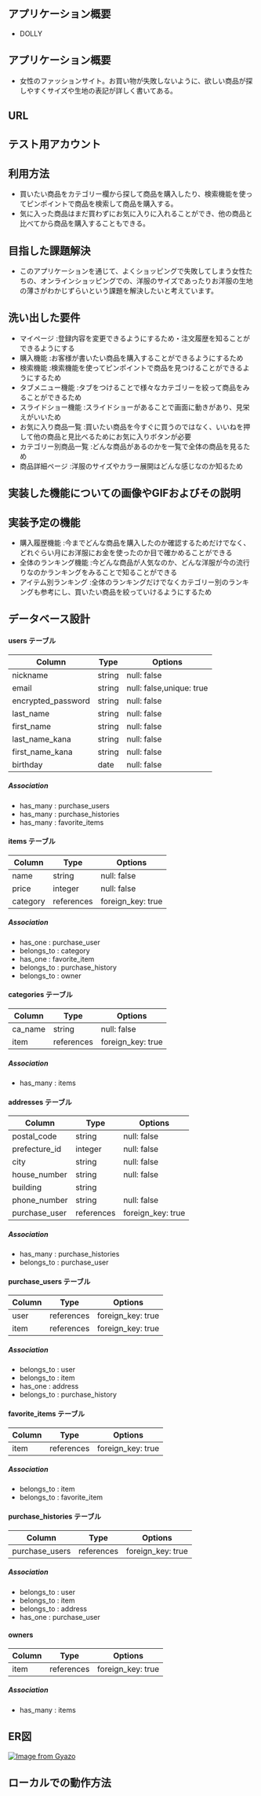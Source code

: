 ## アプリケーション概要
- DOLLY

## アプリケーション概要
- 女性のファッションサイト。お買い物が失敗しないように、欲しい商品が探しやすくサイズや生地の表記が詳しく書いてある。

## URL

## テスト用アカウント

## 利用方法
- 買いたい商品をカテゴリー欄から探して商品を購入したり、検索機能を使ってピンポイントで商品を検索して商品を購入する。
- 気に入った商品はまだ買わずにお気に入りに入れることができ、他の商品と比べてから商品を購入することもできる。

## 目指した課題解決
- このアプリケーションを通じて、よくショッピングで失敗してしまう女性たちの、オンラインショッピングでの、洋服のサイズであったりお洋服の生地の薄さがわかじずらいという課題を解決したいと考えています。

## 洗い出した要件	
- マイページ	:登録内容を変更できるようにするため・注文履歴を知ることができるようにする
- 購入機能	:お客様が書いたい商品を購入することができるようにするため
- 検索機能	:検索機能を使ってピンポイントで商品を見つけることができるようにするため
- タブメニュー機能	:タブをつけることで様々なカテゴリーを絞って商品をみることができるため
- スライドショー機能	:スライドショーがあることで画面に動きがあり、見栄えがいいため
- お気に入り商品一覧 :買いたい商品を今すぐに買うのではなく、いいねを押して他の商品と見比べるためにお気に入りボタンが必要
- カテゴリー別商品一覧	:どんな商品があるのかを一覧で全体の商品を見るため
- 商品詳細ページ	:洋服のサイズやカラー展開はどんな感じなのか知るため

## 実装した機能についての画像やGIFおよびその説明

## 実装予定の機能
- 購入履歴機能	:今までどんな商品を購入したのか確認するためだけでなく、どれぐらい月にお洋服にお金を使ったのか目で確かめることができる
- 全体のランキング機能	:今どんな商品が人気なのか、どんな洋服が今の流行りなのかランキングをみることで知ることができる
- アイテム別ランキング	:全体のランキングだけでなくカテゴリー別のランキングも参考にし、買いたい商品を絞っていけるようにするため

## データベース設計

#### users テーブル

| Column             | Type     | Options                  |
| ------------------ | -------- | ------------------------ |
| nickname           | string   | null: false              |
| email              | string   | null: false,unique: true |
| encrypted_password | string   | null: false              |
| last_name          | string   | null: false              |
| first_name         | string   | null: false              |
| last_name_kana     | string   | null: false              |
| first_name_kana    | string   | null: false              |
| birthday           | date     | null: false              |

##### Association

- has_many : purchase_users
- has_many : purchase_histories
- has_many : favorite_items

#### items テーブル

| Column         | Type       | Options           |
| -------------- | ---------- | ----------------- |
| name           | string     | null: false       |
| price          | integer    | null: false       |
| category       | references | foreign_key: true |

##### Association

- has_one : purchase_user
- belongs_to : category
- has_one : favorite_item
- belongs_to : purchase_history
- belongs_to : owner

#### categories テーブル

| Column         | Type       | Options           |
| -------------- | ---------- | ----------------- |
| ca_name        | string     | null: false       |
| item           | references | foreign_key: true |

##### Association

- has_many : items

#### addresses テーブル
| Column        | Type       | Options           |
| ------------- | ---------- | ----------------- |
| postal_code   | string     | null: false       |
| prefecture_id | integer    | null: false       |
| city          | string     | null: false       |
| house_number  | string     | null: false       |
| building      | string     |                   |
| phone_number  | string     | null: false       |
| purchase_user | references | foreign_key: true |


##### Association

- has_many : purchase_histories
- belongs_to : purchase_user

#### purchase_users テーブル

| Column  | Type       | Options           |
| ------- | ---------- | ----------------- |
| user    | references | foreign_key: true |
| item    | references | foreign_key: true |

##### Association

- belongs_to : user
- belongs_to : item
- has_one : address
- belongs_to : purchase_history

#### favorite_items テーブル

| Column  | Type       | Options           |
| ------- | ---------- | ----------------- |
| item    | references | foreign_key: true |

##### Association

- belongs_to : item
- belongs_to : favorite_item

#### purchase_histories テーブル

| Column         | Type       | Options           |
| -------------- | ---------- | ----------------- |
| purchase_users | references | foreign_key: true |

##### Association

- belongs_to : user
- belongs_to : item
- belongs_to : address
- has_one : purchase_user

#### owners

| Column  | Type       | Options           |
| ------- | ---------- | ----------------- |
| item    | references | foreign_key: true |

##### Association

- has_many : items

## ER図
[![Image from Gyazo](https://i.gyazo.com/ef106ddf8389ba0af78a71d6515777c2.jpg)](https://gyazo.com/ef106ddf8389ba0af78a71d6515777c2)

## ローカルでの動作方法
